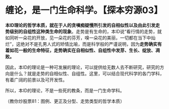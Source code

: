 # 缠论，是一门生命科学。【探本穷源03】

**本ID理论的哲学本质，就在于人的贪嗔痴疑慢所引发的自相似性以及由此引发走势级别的自组性这种类生命的现象**。走势是有生命的，本ID说“看行情的走势，就如同听一朵花的开放，见一朵花的芬芳，嗅一朵花的美丽，一切都在当下中灿烂”，这绝对不是孔男人式的矫情比喻，而是科学般的严谨说明，因为**走势确实有着如花一般的生命特征，走势确实在自相似性、自组性中发芽、生长、绽放、凋败。**


因此，本ID的理论是一种可发展的理论，可以提供给无数人去不断研究，研究的方向是什么？就是走势的自相似性、自组性。这里，可以结合现代科学的各门学科，有着广阔的前景以及可开发性。


所以，本ID的理论，不是一些死的教条，而是一门生命学科。

（教你炒股票81：图例、更正及分型、走势类型的哲学本质）
